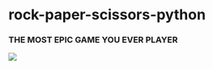 # rock-paper-scissors-python
<h3>THE MOST EPIC GAME YOU EVER PLAYER</h3>
<img src="https://github.com/imnuts000/rock-paper-scissors-python/tree/main/images/screenshot.png">
